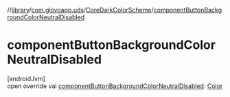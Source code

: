 //[library](../../../index.md)/[com.glovoapp.uds](../index.md)/[CoreDarkColorScheme](index.md)/[componentButtonBackgroundColorNeutralDisabled](component-button-background-color-neutral-disabled.md)

# componentButtonBackgroundColorNeutralDisabled

[androidJvm]\
open override val [componentButtonBackgroundColorNeutralDisabled](component-button-background-color-neutral-disabled.md): [Color](https://developer.android.com/reference/kotlin/androidx/compose/ui/graphics/Color.html)
